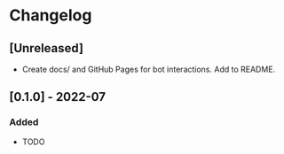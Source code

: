 
# Changelog

## [Unreleased]

- Create docs/ and GitHub Pages for bot interactions. Add to README.

## [0.1.0] - 2022-07

### Added

- TODO
